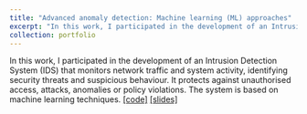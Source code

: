 ```yaml
---
title: "Advanced anomaly detection: Machine learning (ML) approaches"
excerpt: "In this work, I participated in the development of an Intrusion Detection System (IDS) that monitors network traffic and system activity, identifying security threats and suspicious behaviour. It protects against unauthorised access, attacks, anomalies or policy violations. The system is based on machine learning techniques.<br/><img src='/images/4545.png'>"
collection: portfolio
---
```


In this work, I participated in the development of an Intrusion Detection System (IDS) that monitors network traffic and system activity, identifying security threats and suspicious behaviour. It protects against unauthorised access, attacks, anomalies or policy violations. The system is based on machine learning techniques. [[code]](https://github.com/iseddik/Advanced-anomaly-detection-Machine-learning-approaches) [[slides]](https://drive.google.com/file/d/1BtkOS7ept-MZDMnQxsfCz21oaLfEcnpg/view?usp=sharing)
